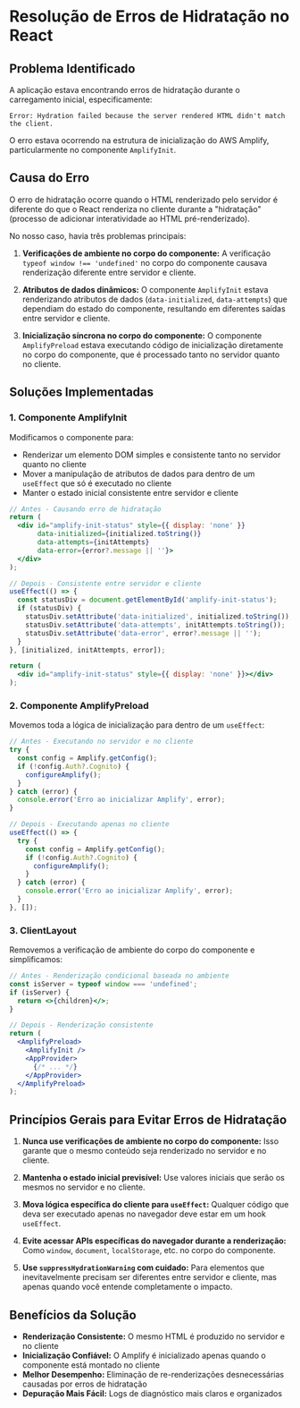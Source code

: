 # Resolução de Erros de Hidratação no React

## Problema Identificado

A aplicação estava encontrando erros de hidratação durante o carregamento inicial, especificamente:

```
Error: Hydration failed because the server rendered HTML didn't match the client.
```

O erro estava ocorrendo na estrutura de inicialização do AWS Amplify, particularmente no componente `AmplifyInit`.

## Causa do Erro

O erro de hidratação ocorre quando o HTML renderizado pelo servidor é diferente do que o React renderiza no cliente durante a "hidratação" (processo de adicionar interatividade ao HTML pré-renderizado).

No nosso caso, havia três problemas principais:

1. **Verificações de ambiente no corpo do componente:** A verificação `typeof window !== 'undefined'` no corpo do componente causava renderização diferente entre servidor e cliente.

2. **Atributos de dados dinâmicos:** O componente `AmplifyInit` estava renderizando atributos de dados (`data-initialized`, `data-attempts`) que dependiam do estado do componente, resultando em diferentes saídas entre servidor e cliente.

3. **Inicialização síncrona no corpo do componente:** O componente `AmplifyPreload` estava executando código de inicialização diretamente no corpo do componente, que é processado tanto no servidor quanto no cliente.

## Soluções Implementadas

### 1. Componente AmplifyInit

Modificamos o componente para:
- Renderizar um elemento DOM simples e consistente tanto no servidor quanto no cliente
- Mover a manipulação de atributos de dados para dentro de um `useEffect` que só é executado no cliente
- Manter o estado inicial consistente entre servidor e cliente

```jsx
// Antes - Causando erro de hidratação
return (
  <div id="amplify-init-status" style={{ display: 'none' }} 
       data-initialized={initialized.toString()} 
       data-attempts={initAttempts}
       data-error={error?.message || ''}>
  </div>
);

// Depois - Consistente entre servidor e cliente
useEffect(() => {
  const statusDiv = document.getElementById('amplify-init-status');
  if (statusDiv) {
    statusDiv.setAttribute('data-initialized', initialized.toString());
    statusDiv.setAttribute('data-attempts', initAttempts.toString());
    statusDiv.setAttribute('data-error', error?.message || '');
  }
}, [initialized, initAttempts, error]);

return (
  <div id="amplify-init-status" style={{ display: 'none' }}></div>
);
```

### 2. Componente AmplifyPreload

Movemos toda a lógica de inicialização para dentro de um `useEffect`:

```jsx
// Antes - Executando no servidor e no cliente
try {
  const config = Amplify.getConfig();
  if (!config.Auth?.Cognito) {
    configureAmplify();
  }
} catch (error) {
  console.error('Erro ao inicializar Amplify', error);
}

// Depois - Executando apenas no cliente
useEffect(() => {
  try {
    const config = Amplify.getConfig();
    if (!config.Auth?.Cognito) {
      configureAmplify();
    }
  } catch (error) {
    console.error('Erro ao inicializar Amplify', error);
  }
}, []);
```

### 3. ClientLayout

Removemos a verificação de ambiente do corpo do componente e simplificamos:

```jsx
// Antes - Renderização condicional baseada no ambiente
const isServer = typeof window === 'undefined';
if (isServer) {
  return <>{children}</>;
}

// Depois - Renderização consistente
return (
  <AmplifyPreload>
    <AmplifyInit />
    <AppProvider>
      {/* ... */}
    </AppProvider>
  </AmplifyPreload>
);
```

## Princípios Gerais para Evitar Erros de Hidratação

1. **Nunca use verificações de ambiente no corpo do componente:** Isso garante que o mesmo conteúdo seja renderizado no servidor e no cliente.

2. **Mantenha o estado inicial previsível:** Use valores iniciais que serão os mesmos no servidor e no cliente.

3. **Mova lógica específica do cliente para `useEffect`:** Qualquer código que deva ser executado apenas no navegador deve estar em um hook `useEffect`.

4. **Evite acessar APIs específicas do navegador durante a renderização:** Como `window`, `document`, `localStorage`, etc. no corpo do componente.

5. **Use `suppressHydrationWarning` com cuidado:** Para elementos que inevitavelmente precisam ser diferentes entre servidor e cliente, mas apenas quando você entende completamente o impacto.

## Benefícios da Solução

- **Renderização Consistente:** O mesmo HTML é produzido no servidor e no cliente
- **Inicialização Confiável:** O Amplify é inicializado apenas quando o componente está montado no cliente
- **Melhor Desempenho:** Eliminação de re-renderizações desnecessárias causadas por erros de hidratação
- **Depuração Mais Fácil:** Logs de diagnóstico mais claros e organizados
